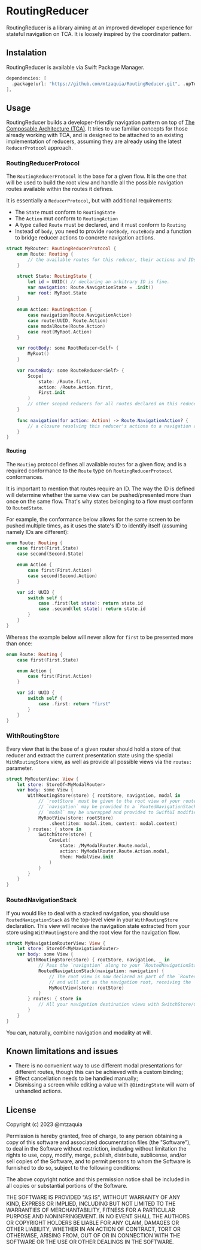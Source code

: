 # RoutingReducer

RoutingReducer is a library aiming at an improved developer experience for stateful navigation on TCA. It is loosely inspired by the coordinator pattern.

## Instalation

RoutingReducer is available via Swift Package Manager.

```swift
dependencies: [
  .package(url: "https://github.com/mtzaquia/RoutingReducer.git", .upToNextMajor(from: "0.0.10")),
],
```

## Usage

RoutingReducer builds a developer-friendly navigation pattern on top of [The Composable Architecture (TCA)](https://github.com/pointfreeco/swift-composable-architecture). It tries to use familiar concepts for those already working with TCA, and is designed to be attached to an existing implementation of reducers, assuming they are already using the latest `ReducerProtocol` approach. 

### RoutingReducerProtocol

The `RoutingReducerProtocol` is the base for a given flow. It is the one that will be used to build the root view and handle all the possible navigation routes available within the routes it defines.

It is essentially a `ReducerProtocol`, but with additional requirements:
- The `State` must conform to `RoutingState`
- The `Action` mut conform to `RoutingAction`
- A type called `Route` must be declared, and it must conform to `Routing`
- Instead of `body`, you need to provide `rootBody`, `routeBody` and a function to bridge reducer actions to concrete navigation actions.

```swift
struct MyRouter: RoutingReducerProtocol {
    enum Route: Routing {
        // the available routes for this reducer, their actions and IDs. 
    }

    struct State: RoutingState {
        let id = UUID() // declaring an arbitrary ID is fine.
        var navigation: Route.NavigationState = .init()
        var root: MyRoot.State
    }
    
    enum Action: RoutingAction {
        case navigation(Route.NavigationAction)
        case route(UUID, Route.Action)
        case modalRoute(Route.Action)
        case root(MyRoot.Action)
    }

    var rootBody: some RootReducer<Self> {
        MyRoot()
    }
    
    var routeBody: some RouteReducer<Self> {
        Scope(
            state: /Route.first,
            action: /Route.Action.first,
            First.init
        )
        // other scoped reducers for all routes declared on this reducer... 
    }
    
    func navigation(for action: Action) -> Route.NavigationAction? {
        // a closure resolving this reducer's actions to a navigation action.
    }
}
```

#### Routing

The `Routing` protocol defines all available routes for a given flow, and is a required conformance to the `Route` type on `RoutingReducerProtocol` conformances.

It is important to mention that routes require an ID. The way the ID is defined will determine whether the same view can be pushed/presented more than once on the same flow. That's why states belonging to a flow must conform to `RoutedState`.

For example, the conformance below allows for the same screen to be pushed multiple times, as it uses the state's ID to identify itself (assuming namely IDs are different):

```swift
enum Route: Routing {
    case first(First.State)
    case second(Second.State)

    enum Action {
        case first(First.Action)
        case second(Second.Action)
    }

    var id: UUID {
        switch self {
            case .first(let state): return state.id
            case .second(let state): return state.id
        }
    }
}
``` 

Whereas the example below will never allow for `first` to be presented more than once:

```swift
enum Route: Routing {
    case first(First.State)

    enum Action {
        case first(First.Action)
    }

    var id: UUID {
        switch self {
            case .first: return "first"
        }
    }
}
```

### WithRoutingStore

Every view that is the base of a given router should hold a store of that reducer and extract the current presentation state using the special `WithRoutingStore` view, as well as provide all possible views via the `routes:` parameter. 

```swift
struct MyRouterView: View {
    let store: StoreOf<MyModalRouter>
    var body: some View {
        WithRoutingStore(store) { rootStore, navigation, modal in
            // `rootStore` must be given to the root view of your router
            // `navigation` may be provided to a `RoutedNavigationStack` if you expect a navigation stack in your flow.
            // `modal` may be unwrapped and provided to SwiftUI modifiers for presenting a sheet, for instance.
            MyRootView(store: rootStore)
                .sheet(item: modal.item, content: modal.content)
        } routes: { store in
            SwitchStore(store) {
                CaseLet(
                    state: /MyModalRouter.Route.modal,
                    action: MyModalRouter.Route.Action.modal,
                    then: ModalView.init
                )
            }
        }
    }
}
```

### RoutedNavigationStack

If you would like to deal with a stacked navigation, you should use `RoutedNavigationStack` as the top-level view in your `WithRoutingStore` declaration. This view will receive the navigation state extracted from your store using `WithRoutingStore` and the root view for the navigation flow.

```swift
struct MyNavigationRouterView: View {
    let store: StoreOf<MyNavigationRouter>
    var body: some View {
        WithRoutingStore(store) { rootStore, navigation, _ in
            // Pass the `navigation` along to your `RoutedNavigationStack` initialiser.
            RoutedNavigationStack(navigation: navigation) {
                // The root view is now declared as part of the `RoutedNavigationStack`
                // and will act as the navigation root, receiving the `rootStore` instance.
                MyRootView(store: rootStore)
            }
        } routes: { store in
            // All your navigation destination views with SwitchStore/CaseLet...
        }
    }
}
```

You can, naturally, combine navigation and modality at will.

## Known limitations and issues

- There is no convenient way to use different modal presentations for different routes, though this can be achieved with a custom binding;
- Effect cancellation needs to be handled manually;
- Dismissing a screen while editing a value with `@BindingState` will warn of unhandled actions.

## License

Copyright (c) 2023 @mtzaquia

Permission is hereby granted, free of charge, to any person obtaining a copy
of this software and associated documentation files (the "Software"), to deal
in the Software without restriction, including without limitation the rights
to use, copy, modify, merge, publish, distribute, sublicense, and/or sell
copies of the Software, and to permit persons to whom the Software is
furnished to do so, subject to the following conditions:

The above copyright notice and this permission notice shall be included in all
copies or substantial portions of the Software.

THE SOFTWARE IS PROVIDED "AS IS", WITHOUT WARRANTY OF ANY KIND, EXPRESS OR
IMPLIED, INCLUDING BUT NOT LIMITED TO THE WARRANTIES OF MERCHANTABILITY,
FITNESS FOR A PARTICULAR PURPOSE AND NONINFRINGEMENT. IN NO EVENT SHALL THE
AUTHORS OR COPYRIGHT HOLDERS BE LIABLE FOR ANY CLAIM, DAMAGES OR OTHER
LIABILITY, WHETHER IN AN ACTION OF CONTRACT, TORT OR OTHERWISE, ARISING FROM,
OUT OF OR IN CONNECTION WITH THE SOFTWARE OR THE USE OR OTHER DEALINGS IN THE
SOFTWARE.
